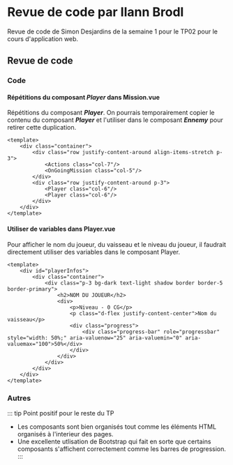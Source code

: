 # Revue de code par Ilann Brodl

Revue de code de Simon Desjardins de la semaine 1 pour le TP02 pour le cours d'application web.

## Revue de code

### Code

#### Répétitions du composant **_Player_** dans **Mission.vue**
Répétitions du composant **_Player_**. On pourrais temporairement copier le contenu du composant **_Player_** et l'utiliser dans le composant **_Ennemy_** pour retirer cette duplication.

```js{0}
<template>
    <div class="container">
        <div class="row justify-content-around align-items-stretch p-3">
            <Actions class="col-7"/>
            <OnGoingMission class="col-5"/>
        </div>
        <div class="row justify-content-around p-3">
            <Player class="col-6"/>
            <Player class="col-6"/>
        </div>
    </div>
</template>
```
#### Utiliser de variables dans Player.vue
Pour afficher le nom du joueur, du vaisseau et le niveau du joueur, il faudrait directement utiliser des variables dans le composant Player.

```js{0}
<template>
    <div id="playerInfos">
        <div class="container">
            <div class="p-3 bg-dark text-light shadow border border-5 border-primary">
                <h2>NOM DU JOUEUR</h2>
                <div>
                    <p>Niveau - 0 CG</p>
                    <p class="d-flex justify-content-center">Nom du vaisseau</p>
                    <div class="progress">
                        <div class="progress-bar" role="progressbar" style="width: 50%;" aria-valuenow="25" aria-valuemin="0" aria-valuemax="100">50%</div>
                    </div>
                </div>
            </div>
        </div>
    </div>
</template>
```

### Autres

::: tip Point positif pour le reste du TP
- Les composants sont bien organisés tout comme les éléments HTML organisés à l'interieur des pages.
- Une excellente utlisation de Bootstrap qui fait en sorte que certains composants s'affichent correctement comme les barres de progression.
:::